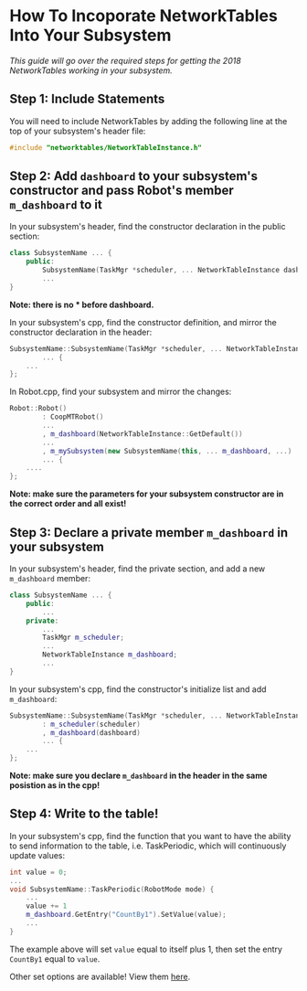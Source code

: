 # How To Incoporate NetworkTables Into Your Subsystem
*This guide will go over the required steps for getting the 2018 NetworkTables working in your subsystem.*

## Step 1: Include Statements
You will need to include NetworkTables by adding the following line at the top of your subsystem's header file:
```cpp
#include "networktables/NetworkTableInstance.h"
```

## Step 2: Add `dashboard` to your subsystem's constructor and pass Robot's member `m_dashboard` to it
In your subsystem's header, find the constructor declaration in the public section:
```cpp
class SubsystemName ... {
    public:
        SubsystemName(TaskMgr *scheduler, ... NetworkTableInstance dashboard, ...);
        ...
}
```
**Note: there is no * before dashboard.**

In your subsystem's cpp, find the constructor definition, and mirror the constructor declaration in the header:
```cpp
SubsystemName::SubsystemName(TaskMgr *scheduler, ... NetworkTableInstance dashboard, ...)
        ... {
    ...
};
```

In Robot.cpp, find your subsystem and mirror the changes:
```cpp
Robot::Robot()
        : CoopMTRobot()
        ...
        , m_dashboard(NetworkTableInstance::GetDefault())
        ...
        , m_mySubsystem(new SubsystemName(this, ... m_dashboard, ...)
        ... {
    ....
};
```
**Note: make sure the parameters for your subsystem constructor are in the correct order and all exist!**

## Step 3: Declare a private member `m_dashboard` in your subsystem
In your subsystem's header, find the private section, and add a new `m_dashboard` member:
```cpp
class SubsystemName ... {
    public:
        ...
    private:
        ...
        TaskMgr m_scheduler;
        ...
        NetworkTableInstance m_dashboard;
        ...
}
```

In your subsystem's cpp, find the constructor's initialize list and add `m_dashboard`:
```cpp
SubsystemName::SubsystemName(TaskMgr *scheduler, ... NetworkTableInstance dashboard, ...)
        : m_scheduler(scheduler)
        , m_dashboard(dashboard)
        ... {
    ...
};
```
**Note: make sure you declare `m_dashboard` in the header in the same posistion as in the cpp!**

## Step 4: Write to the table!
In your subsystem's cpp, find the function that you want to have the ability to send information to the table, i.e. TaskPeriodic, which will continuously update values:
```cpp
int value = 0;
...
void SubsystemName::TaskPeriodic(RobotMode mode) {
    ...
    value += 1
    m_dashboard.GetEntry("CountBy1").SetValue(value);
    ...
}
```
The example above will set `value` equal to itself plus 1, then set the entry `CountBy1` equal to `value`.

Other set options are available! View them [here](http://first.wpi.edu/FRC/roborio/release/docs/cpp/classnt_1_1NetworkTableEntry.html).
